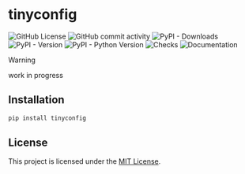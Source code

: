 # tinyconfig

![GitHub License](https://img.shields.io/github/license/HamletSargsyan/tinyconfig)
![GitHub commit activity](https://img.shields.io/github/commit-activity/m/HamletSargsyan/tinyconfig)
![PyPI - Downloads](https://img.shields.io/pypi/dm/tinyconfig)
![PyPI - Version](https://img.shields.io/pypi/v/tinyconfig)
![PyPI - Python Version](https://img.shields.io/pypi/pyversions/tinyconfig)
![Checks](https://github.com/HamletSargsyan/tinyconfig/actions/workflows/check.yml/badge.svg)
![Documentation](https://github.com/HamletSargsyan/tinyconfig/actions/workflows/documentation.yml/badge.svg)

> [!WARNING]
> work in progress

## Installation

```bash
pip install tinyconfig
```

## License

This project is licensed under the [MIT License](https://github.com/HamletSargsyan/tinyconfig/blob/main/LICENSE).
